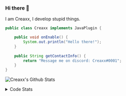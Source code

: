 ### Hi there 👋

I am Creaxx, I develop stupid things. 

```java
public class Creaxx implements JavaPlugin {

    public void onEnable() {
        System.out.println("Hello there!");
    }
    
    public String getContactInfo() {
        return "Message me on discord: Creaxx#0001";
    }
}
```

![Creaxx's Github Stats](https://github-readme-stats.vercel.app/api?username=CreaxxOG&show_icons=true&theme=dark&count_private=true)

<details>
  <summary>Code Stats</summary>

<!--START_SECTION:waka-->
![Code Time](http://img.shields.io/badge/Code%20Time-1%2C264%20hrs%207%20mins-blue)

![Lines of code](https://img.shields.io/badge/From%20Hello%20World%20I%27ve%20Written-508.1%20thousand%20lines%20of%20code-blue)

**🐱 My GitHub Data** 

> 📦 66.3 kB Used in GitHub's Storage 
 > 
> 🏆 1,550 Contributions in the Year 2023
 > 
> 🚫 Not Opted to Hire
 > 
> 📜 4 Public Repositories 
 > 
> 🔑 2 Private Repositories 
 > 
**I'm a Night 🦉** 

```text
🌞 Morning                282 commits         ██░░░░░░░░░░░░░░░░░░░░░░░   07.20 % 
🌆 Daytime                1673 commits        ███████████░░░░░░░░░░░░░░   42.74 % 
🌃 Evening                1897 commits        ████████████░░░░░░░░░░░░░   48.47 % 
🌙 Night                  62 commits          ░░░░░░░░░░░░░░░░░░░░░░░░░   01.58 % 
```
📅 **I'm Most Productive on Saturday** 

```text
Monday                   472 commits         ███░░░░░░░░░░░░░░░░░░░░░░   12.06 % 
Tuesday                  573 commits         ████░░░░░░░░░░░░░░░░░░░░░   14.64 % 
Wednesday                585 commits         ████░░░░░░░░░░░░░░░░░░░░░   14.95 % 
Thursday                 619 commits         ████░░░░░░░░░░░░░░░░░░░░░   15.82 % 
Friday                   363 commits         ██░░░░░░░░░░░░░░░░░░░░░░░   09.27 % 
Saturday                 698 commits         ████░░░░░░░░░░░░░░░░░░░░░   17.83 % 
Sunday                   604 commits         ████░░░░░░░░░░░░░░░░░░░░░   15.43 % 
```


📊 **This Week I Spent My Time On** 

```text
💬 Programming Languages: 
Java                     15 hrs 50 mins      ███████████████████████░░   92.47 % 
XML                      44 mins             █░░░░░░░░░░░░░░░░░░░░░░░░   04.31 % 
Kotlin                   27 mins             █░░░░░░░░░░░░░░░░░░░░░░░░   02.72 % 
YAML                     2 mins              ░░░░░░░░░░░░░░░░░░░░░░░░░   00.22 % 
IDEA_MODULE              1 min               ░░░░░░░░░░░░░░░░░░░░░░░░░   00.17 % 

🔥 Editors: 
IntelliJ                 17 hrs 8 mins       █████████████████████████   100.00 % 
```

**I Mostly Code in Java** 

```text
Java                     59 repos            ████████████████████░░░░░   80.82 % 
Kotlin                   9 repos             ███░░░░░░░░░░░░░░░░░░░░░░   12.33 % 
CSS                      2 repos             █░░░░░░░░░░░░░░░░░░░░░░░░   02.74 % 
TypeScript               2 repos             █░░░░░░░░░░░░░░░░░░░░░░░░   02.74 % 
EJS                      1 repo              ░░░░░░░░░░░░░░░░░░░░░░░░░   01.37 % 
```




 Last Updated on 17/05/2023 12:35:49 UTC
<!--END_SECTION:waka-->
</details>
